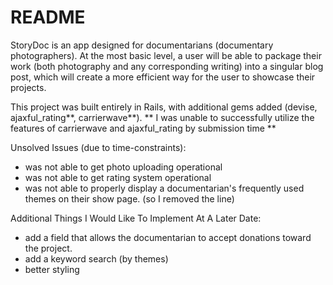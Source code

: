 # README

StoryDoc is an app designed for documentarians (documentary photographers).  At the most basic level, a user will be able to package their work (both photography and any corresponding writing) into a singular blog post, which will create a more efficient way for the user to showcase their projects.

This project was built entirely in Rails, with additional gems added (devise, ajaxful_rating**, carrierwave**).
    ** I was unable to successfully utilize the features of carrierwave and ajaxful_rating by submission time **

Unsolved Issues (due to time-constraints):
- was not able to get photo uploading operational
- was not able to get rating system operational
- was not able to properly display a documentarian's frequently used themes on their show page. (so I removed the line)

Additional Things I Would Like To Implement At A Later Date:
- add a field that allows the documentarian to accept donations toward the project.
- add a keyword search (by themes)
- better styling
